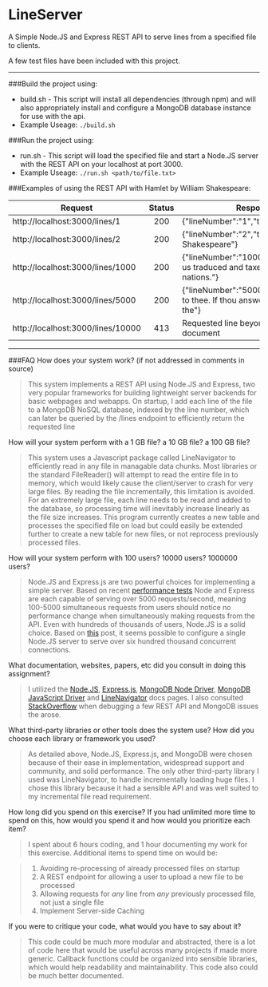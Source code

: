 # LineServer

A Simple Node.JS and Express REST API to serve lines from a specified file to clients.

A few test files have been included with this project. 

___

###Build the project using:

  + build.sh - This script will install all dependencies (through npm) and will also appropriately install and configure a MongoDB database instance for use with the api.
  + Example Useage: `./build.sh`
  
###Run the project using:
  
  + run.sh - This script will load the specified file and start a Node.JS server with the REST API on your localhost at port 3000.
  + Example Useage: `./run.sh <path/to/file.txt>`
  
###Examples of using the REST API with Hamlet by William Shakespeare:

| Request        | Status           | Response  |
| ------------- |:-------------:| -----|
| http://localhost:3000/lines/1      | 200 | {"lineNumber":"1","text":"Hamlet"}                                               |
| http://localhost:3000/lines/2      | 200 | {"lineNumber":"2","text":"by William Shakespeare"}                               |
| http://localhost:3000/lines/1000   | 200 | {"lineNumber":"1000","text":"Makes us traduced and taxed of other nations."}     |
| http://localhost:3000/lines/5000   | 200 | {"lineNumber":"5000","text":"question to thee. If thou answerest me not to the"} |
| http://localhost:3000/lines/10000  | 413 | Requested line beyond end of document                                            |
 
___

###FAQ
How does your system work? (if not addressed in comments in source)
>This system implements a REST API using Node.JS and Express, two very popular frameworks for building lightweight server
>backends for basic webpages and webapps. On startup, I add each line of the file to a MongoDB NoSQL database, indexed by
>the line number, which can later be queried by the /lines endpoint to efficiently return the requested line

How will your system perform with a 1 GB file? a 10 GB file? a 100 GB file?
>This system uses a Javascript package called LineNavigator to efficiently read in any file in managable data chunks. Most 
>libraries or the standard FileReader() will attempt to read the entire file in to memory, which would likely cause the
>client/server to crash for very large files. By reading the file incrementally, this limitation is avoided. For an extremely
>large file, each line needs to be read and added to the database, so processing time will inevitably increase linearly 
>as the file size increases. This program currently creates a new table and processes the specified file on load but could
>easily be extended further to create a new table for new files, or not reprocess previously processed files.

How will your system perform with 100 users? 10000 users? 1000000 users?
>Node.JS and Express.js are two powerful choices for implementing a simple server. Based on recent [performance tests](https://raygun.com/blog/2016/06/node-performance/)
>Node and Express are each capable of serving over 5000 requests/second, meaning 100-5000 simultaneous requests from users should notice
>no performance change when simultaneously making requests from the API. Even with hundreds of thousands of users, Node.JS is a solid choice. Based on [this](https://www.jayway.com/2015/04/13/600k-concurrent-websocket-connections-on-aws-using-node-js/) post, it seems possible to configure
>a single Node.JS server to serve over six hundred thousand concurrent connections.

What documentation, websites, papers, etc did you consult in doing this assignment?
>I utilized the [Node.JS](https://nodejs.org/api/), [Express.js](http://expressjs.com/en/api.html), [MongoDB Node Driver](https://mongodb.github.io/node-mongodb-native/), [MongoDB JavaScript Driver](http://mafintosh.github.io/mongojs/)
>and [LineNavigator](https://github.com/anpur/line-navigator) docs pages. I also consulted [StackOverflow](http://stackoverflow.com/) when debugging a few REST API and MongoDB issues the arose.

What third-party libraries or other tools does the system use? How did you choose each library or framework you used?
>As detailed above, Node.JS, Express.js, and MongoDB were chosen because of their ease in implementation, widespread support and community, and solid performance.
>The only other third-party library I used was LineNavigator, to handle incrementally loading huge files. I chose this library because it had a sensible API and was well suited to my incremental file read requirement.

How long did you spend on this exercise? If you had unlimited more time to spend on this, how would you spend it and how would you prioritize each item?
>I spent about 6 hours coding, and 1 hour documenting my work for this exercise. Additional items to spend time on would be:

>1. Avoiding re-processing of already processed files on startup
>2. A REST endpoint for allowing a user to upload a new file to be processed
>3. Allowing requests for *any* line from *any* previously processed file, not just a single file
>4. Implement Server-side Caching
>

If you were to critique your code, what would you have to say about it?
>This code could be much more modular and abstracted, there is a lot of code here that would be useful across many projects if made more generic. Callback functions could be organized into sensible libraries, which would help readability and maintainability. This code also could be much better documented.
